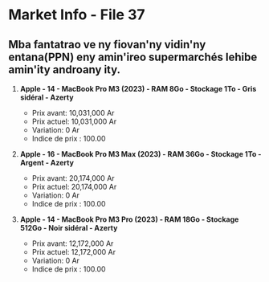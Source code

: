 # Market Info - File 37

## Mba fantatrao ve ny fiovan'ny vidin'ny entana(PPN) eny amin'ireo supermarchés lehibe amin'ity androany ity.

1. **Apple - 14 - MacBook Pro M3 (2023) - RAM 8Go - Stockage 1To - Gris sidéral - Azerty**
   - Prix avant: 10,031,000 Ar
   - Prix actuel: 10,031,000 Ar
   - Variation: 0 Ar
   - Indice de prix : 100.00

2. **Apple - 16 - MacBook Pro M3 Max (2023) - RAM 36Go - Stockage 1To - Argent - Azerty**
   - Prix avant: 20,174,000 Ar
   - Prix actuel: 20,174,000 Ar
   - Variation: 0 Ar
   - Indice de prix : 100.00

3. **Apple - 14 - MacBook Pro M3 Pro (2023) - RAM 18Go - Stockage 512Go - Noir sidéral - Azerty**
   - Prix avant: 12,172,000 Ar
   - Prix actuel: 12,172,000 Ar
   - Variation: 0 Ar
   - Indice de prix : 100.00


